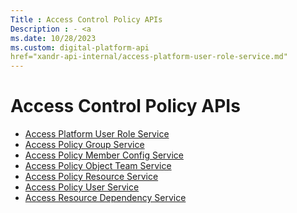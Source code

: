 ```yaml
---
Title : Access Control Policy APIs
Description : - <a
ms.date: 10/28/2023
ms.custom: digital-platform-api
href="xandr-api-internal/access-platform-user-role-service.md"
---
```



# Access Control Policy APIs



- <a
  href="xandr-api-internal/access-platform-user-role-service.md"
  class="xref" target="_blank">Access Platform User Role Service</a>
- <a
  href="xandr-api-internal/access-policy-group-service.md"
  class="xref" target="_blank">Access Policy Group Service</a>
- <a
  href="xandr-api-internal/access-policy-member-config-service.md"
  class="xref" target="_blank">Access Policy Member Config Service</a>
- <a
  href="xandr-api-internal/access-policy-object-team-service.md"
  class="xref" target="_blank">Access Policy Object Team Service</a>
- <a
  href="xandr-api-internal/access-policy-resource-service.md"
  class="xref" target="_blank">Access Policy Resource Service</a>
- <a
  href="xandr-api-internal/access-policy-user-service.md"
  class="xref" target="_blank">Access Policy User Service</a>
- <a
  href="xandr-api-internal/access-resource-dependency-service.md"
  class="xref" target="_blank">Access Resource Dependency Service</a>




